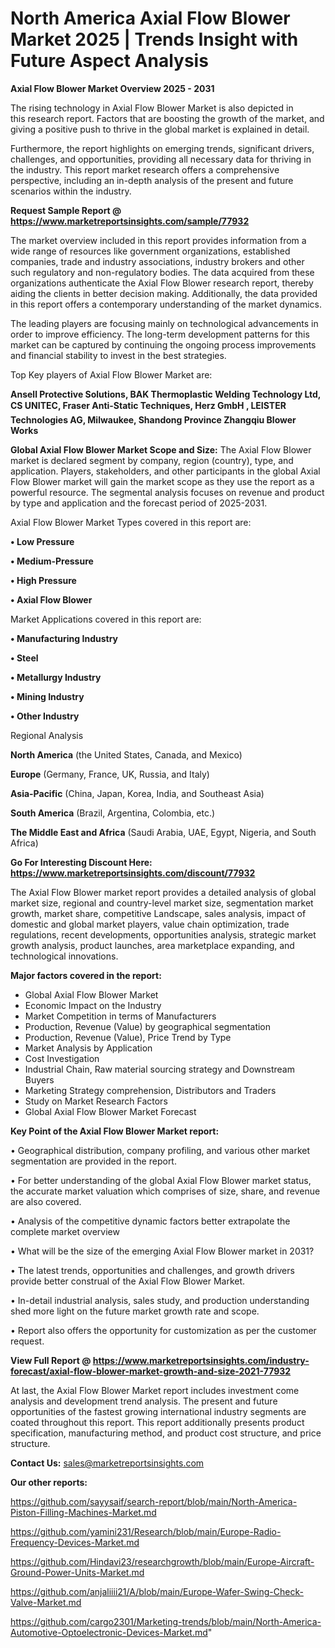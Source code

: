 # North America Axial Flow Blower Market 2025 | Trends Insight with Future Aspect Analysis

<Strong> Axial Flow Blower Market Overview 2025 - 2031</strong>

The rising technology in Axial Flow Blower Market is also depicted in this research report. Factors that are boosting the growth of the market, and giving a positive push to thrive in the global market is explained in detail.

Furthermore, the report highlights on emerging trends, significant drivers, challenges, and opportunities, providing all necessary data for thriving in the industry. This report market research offers a comprehensive perspective, including an in-depth analysis of the present and future scenarios within the industry.

<strong>Request Sample Report @ <a href=https://www.marketreportsinsights.com/sample/77932>https://www.marketreportsinsights.com/sample/77932</a></strong>

The market overview included in this report provides information from a wide range of resources like government organizations, established companies, trade and industry associations, industry brokers and other such regulatory and non-regulatory bodies. The data acquired from these organizations authenticate the Axial Flow Blower research report, thereby aiding the clients in better decision making. Additionally, the data provided in this report offers a contemporary understanding of the market dynamics.

The leading players are focusing mainly on technological advancements in order to improve efficiency. The long-term development patterns for this market can be captured by continuing the ongoing process improvements and financial stability to invest in the best strategies.

Top Key players of Axial Flow Blower Market are:

<strong>Ansell Protective Solutions, BAK Thermoplastic Welding Technology Ltd, CS UNITEC, Fraser Anti-Static Techniques, Herz GmbH , LEISTER Technologies AG, Milwaukee, Shandong Province Zhangqiu Blower Works</strong>

<strong><b>Global Axial Flow Blower Market Scope and Size:</b></strong>
The Axial Flow Blower market is declared segment by company, region (country), type, and application. Players, stakeholders, and other participants in the global Axial Flow Blower market will gain the market scope as they use the report as a powerful resource. The segmental analysis focuses on revenue and product by type and application and the forecast period of 2025-2031.

Axial Flow Blower Market Types covered in this report are:

<strong>• Low Pressure

• Medium-Pressure

• High Pressure

• Axial Flow Blower</strong>

Market Applications covered in this report are:

<strong>• Manufacturing Industry

• Steel

• Metallurgy Industry

• Mining Industry

• Other Industry</strong> 

Regional Analysis

<strong>North America</strong> (the United States, Canada, and Mexico)

<strong>Europe</strong> (Germany, France, UK, Russia, and Italy)

<strong>Asia-Pacific</strong> (China, Japan, Korea, India, and Southeast Asia)

<strong>South America</strong> (Brazil, Argentina, Colombia, etc.)

<strong>The Middle East and Africa</strong> (Saudi Arabia, UAE, Egypt, Nigeria, and South Africa)

<strong>Go For Interesting Discount Here: <a href=https://www.marketreportsinsights.com/discount/77932>https://www.marketreportsinsights.com/discount/77932</a></strong>

The Axial Flow Blower market report provides a detailed analysis of global market size, regional and country-level market size, segmentation market growth, market share, competitive Landscape, sales analysis, impact of domestic and global market players, value chain optimization, trade regulations, recent developments, opportunities analysis, strategic market growth analysis, product launches, area marketplace expanding, and technological innovations.

<strong><b>Major factors covered in the report:</b></strong>
<ul>
  <li>Global Axial Flow Blower Market </li>
  <li>Economic Impact on the Industry</li>
  <li>Market Competition in terms of Manufacturers</li>
  <li>Production, Revenue (Value) by geographical segmentation</li>
  <li>Production, Revenue (Value), Price Trend by Type</li>
  <li>Market Analysis by Application</li>
  <li>Cost Investigation</li>
  <li>Industrial Chain, Raw material sourcing strategy and Downstream Buyers</li>
  <li>Marketing Strategy comprehension, Distributors and Traders</li>
  <li>Study on Market Research Factors</li>
  <li>Global Axial Flow Blower Market Forecast</li>
</ul>

<strong><b>Key Point of the Axial Flow Blower Market report:</b></strong>

• Geographical distribution, company profiling, and various other market segmentation are provided in the report.

• For better understanding of the global Axial Flow Blower market status, the accurate market valuation which comprises of size, share, and revenue are also covered.

• Analysis of the competitive dynamic factors better extrapolate the complete market overview

• What will be the size of the emerging Axial Flow Blower market in 2031?

• The latest trends, opportunities and challenges, and growth drivers provide better construal of the Axial Flow Blower Market.

• In-detail industrial analysis, sales study, and production understanding shed more light on the future market growth rate and scope.

• Report also offers the opportunity for customization as per the customer request.

<strong><b>View Full Report @ <a href=https://www.marketreportsinsights.com/industry-forecast/axial-flow-blower-market-growth-and-size-2021-77932>https://www.marketreportsinsights.com/industry-forecast/axial-flow-blower-market-growth-and-size-2021-77932</a></b></strong>


At last, the Axial Flow Blower Market report includes investment come analysis and development trend analysis. The present and future opportunities of the fastest growing international industry segments are coated throughout this report. This report additionally presents product specification, manufacturing method, and product cost structure, and price structure.

<strong>Contact Us:</strong>
sales@marketreportsinsights.com

<strong>Our other reports:</strong>

<a href=https://github.com/sayysaif/search-report/blob/main/North-America-Piston-Filling-Machines-Market.md>https://github.com/sayysaif/search-report/blob/main/North-America-Piston-Filling-Machines-Market.md</a>

<a href=https://github.com/yamini231/Research/blob/main/Europe-Radio-Frequency-Devices-Market.md>https://github.com/yamini231/Research/blob/main/Europe-Radio-Frequency-Devices-Market.md</a>

<a href=https://github.com/Hindavi23/researchgrowth/blob/main/Europe-Aircraft-Ground-Power-Units-Market.md>https://github.com/Hindavi23/researchgrowth/blob/main/Europe-Aircraft-Ground-Power-Units-Market.md</a>

<a href=https://github.com/anjaliiii21/A/blob/main/Europe-Wafer-Swing-Check-Valve-Market.md>https://github.com/anjaliiii21/A/blob/main/Europe-Wafer-Swing-Check-Valve-Market.md</a>

<a href=https://github.com/cargo2301/Marketing-trends/blob/main/North-America-Automotive-Optoelectronic-Devices-Market.md>https://github.com/cargo2301/Marketing-trends/blob/main/North-America-Automotive-Optoelectronic-Devices-Market.md</a>"
